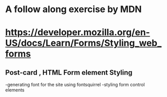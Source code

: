 # A follow along exercise by MDN
# https://developer.mozilla.org/en-US/docs/Learn/Forms/Styling_web_forms
## Post-card , HTML Form element Styling

-generating font for the site using fontsquirrel
-styling form control elements


